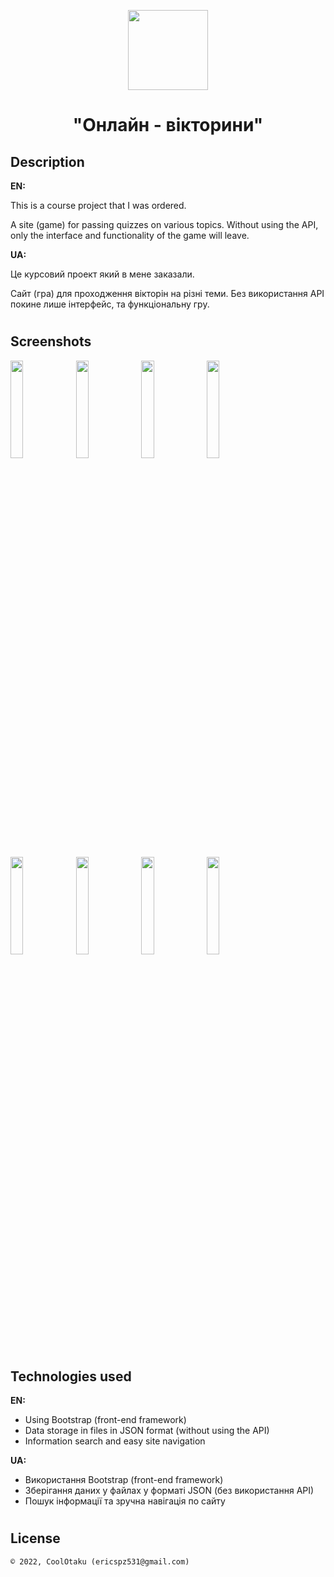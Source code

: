 <p align="center"><img height="128" src="assets/img/logo.jpg" /></p>
<h1 align="center">"Онлайн - вікторини"</h1>

## Description
<b>EN:</b>

This is a course project that I was ordered.

A site (game) for passing quizzes on various topics. Without using the API, only the interface and functionality of the game will leave.

<b>UA:</b>

Це курсовий проект який в мене заказали.

Сайт (гра) для проходження вікторін на різні теми. Без використання API покине лише інтерфейс, та функціональну гру.

#
## Screenshots
<p>
  <img src="screens/s1.png" height="20%"/>
  <img src="screens/s2.png" height="20%"/>
  <img src="screens/s3.png" height="20%"/>
  <img src="screens/s4.png" height="20%"/>
</p>
<p>
  <img src="screens/sm1.png" height="20%"/>
  <img src="screens/sm2.png" height="20%"/>
  <img src="screens/sm3.png" height="20%"/>
  <img src="screens/sm4.png" height="20%"/>
</p>

#
## Technologies used
<b>EN:</b>
- Using Bootstrap (front-end framework)
- Data storage in files in JSON format (without using the API)
- Information search and easy site navigation

<b>UA:</b>
- Використання Bootstrap (front-end framework)
- Зберігання даних у файлах у форматі JSON (без використання API)
- Пошук інформації та зручна навігація по сайту
#
## License
```
© 2022, CoolOtaku (ericspz531@gmail.com)
```
